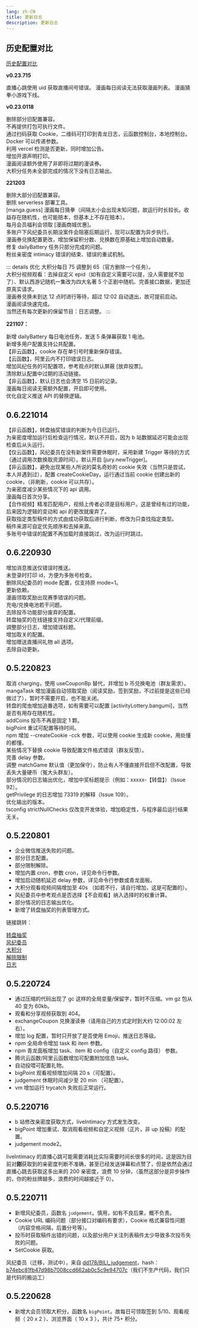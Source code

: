 ```yaml
---
lang: zh-CN
title: 更新日志
description: 更新日志
---
```


## 历史配置对比

[历史配置对比](/config/version.md)

**v0.23.715**

<Badge type="warning" text="修复" vertical="middle" /> 直播心跳使用 uid 获取直播间号错误。
<Badge type="warning" text="修复" vertical="middle" /> 漫画每日阅读无法获取漫画列表。
<Badge type="danger" text="警告" vertical="middle" /> 漫画猜拳小游戏下线。

**v0.23.0118**

<Badge type="danger" text="警告" vertical="middle" /> 删除部分旧配置兼容。
<br/>
<Badge type="danger" text="警告" vertical="middle" /> 不再提供打包可执行文件。
<br/>
<Badge type="tip" text="新增" vertical="middle" /> 通过扫码获取 Cookie，二维码可打印到青龙日志，云函数控制台，本地控制台。
<br/>
<Badge type="tip" text="新增" vertical="middle" /> Docker 可以传递参数。
<br/>
<Badge type="tip" text="新增" vertical="middle" /> 利用 vercel 检测是否更新，同时增加公告。
<br/>
<Badge type="tip" text="新增" vertical="middle" /> 增加开源声明打印。
<br/>
<Badge type="warning" text="修复" vertical="middle" /> 漫画阅读额外使用了非即将过期的漫读券。
<br/>
<Badge type="warning" text="修复" vertical="middle" /> 大积分任务未全部完成的情况下没有日志输出。

**221203**

<Badge type="danger" text="警告" vertical="middle" /> 删除大部分旧配置兼容。
<br/>
<Badge type="danger" text="警告" vertical="middle" /> 删除 serverless 部署工具。
<br/>
<Badge type="tip" text="新增" vertical="middle" /> [manga.guess] 漫画每日猜拳（间隔太小会出现未知问题，故运行时长较长。收益存在随机性，也可能赔本，但基本上不存在赔本）。
<br/>
<Badge type="tip" text="新增" vertical="middle" /> 每月会员福利会领取 [漫画商城优惠]。
<br/>
<Badge type="tip" text="新增" vertical="middle" /> 多账户下风纪委员长期没案件会阻塞后期运行，现可以配置为异步执行。
<br/>
<Badge type="tip" text="新增" vertical="middle" /> 漫画券兑换配置更改，增加保留积分数、兑换数在原基础上增加自动数量。
<br/>
<Badge type="warning" text="修复" vertical="middle" /> 修复 dailyBattery 任务只部分完成的问题。
<br/>
<Badge type="warning" text="修复" vertical="middle" /> 粉丝亲密度 intimacy 错误的结束、错误的重试机制。
<br/>

::: details 优化
<Badge type="tip" text="优化" vertical="middle" /> 大积分每日 75 调整到 65（官方删除一个任务）。
<br/>
<Badge type="tip" text="优化" vertical="middle" /> 大积分视频观看：去掉自定义 epid（如有自定义需要可以提，没人需要就不加了）、默认西游记随机一集改为四大名著 5 个正剧中随机、完善接口数据，更加还原真实请求。
<br/>
<Badge type="tip" text="优化" vertical="middle" /> 漫画券兑换未到达 12 点时进行等待，超过 12:02 自动退出，故可提前启动。
<br/>
<Badge type="tip" text="优化" vertical="middle" /> 漫画阅读快速完成。
<br/>
<Badge type="tip" text="优化" vertical="middle" /> 当然还有每次更新的保留节目：日志调整。
:::

**221107：**

<Badge type="tip" text="新增" vertical="middle" /> 新增 dailyBattery 每日电池任务，发送 5 条弹幕获取 1 电池。
<br/>
<Badge type="tip" text="新增" vertical="middle" /> 新增多用户配置支持公共配置。
<br/>
<Badge type="warning" text="修复" vertical="middle" /> 【非云函数】，cookie 存在单引号时重新保存错误。
<br/>
<Badge type="warning" text="修复" vertical="middle" /> 【云函数】，阿里云内不打印错误日志。
<br/>
<Badge type="tip" text="优化" vertical="middle" /> 增加风纪任务的可配置项，参考观点时默认屏蔽 [放弃投票]。
<br/>
<Badge type="tip" text="优化" vertical="middle" /> 清除默认配置中过期的活动链接。
<br/>
<Badge type="tip" text="优化" vertical="middle" /> 【非云函数】，默认日志也会清空 15 日前的记录。
<br/>
<Badge type="tip" text="优化" vertical="middle" /> 漫画每日阅读无需额外配置，开启即可使用。
<br/>
<Badge type="tip" text="优化" vertical="middle" /> 优化自定义推送 API 的替换逻辑。

## 0.6.221014

<Badge type="warning" text="修复" vertical="middle" /> 【非云函数】，转盘抽奖错误的判断为今日已运行。
<br/>
<Badge type="tip" text="新增" vertical="middle" /> 为亲密度增加运行后检查运行情况，默认不开启，因为 b 站数据延迟可能会出现检查后从头运行。
<br/>
<Badge type="tip" text="新增" vertical="middle" /> 【仅云函数】，风纪委员在没有新案件需要休眠时，采用新建 Trigger 等待的方式（通过调用次数换取资源时间）。默认开启 [jury.newTrigger]。
<br/>
<Badge type="tip" text="新增" vertical="middle" /> 【非云函数】，避免出现某些人所说的莫名奇妙的 cookie 失效（当然只是尝试，本人并遇到过），配置 createCookieDay，运行通过当前 cookie 创建出新的 cookie，（非刷新，cookie 可以共存）。
<br/>
<Badge type="tip" text="优化" vertical="middle" /> 为亲密度减少某些情况下的 api 调用。
<br/>
<Badge type="tip" text="新增" vertical="middle" /> 漫画每日首次分享。
<br/>
<Badge type="tip" text="新增" vertical="middle" /> 【合作视频】精准匹配用户，视频上传者必须是目标用户。这是曾经有过的功能，后来因为逻辑的变动和 api 的更改就废弃了。
<br/>
<Badge type="tip" text="优化" vertical="middle" /> 获取指定类型稿件的方式由成功获取后进行判断，修改为只查找指定类型。
<br/>
<Badge type="tip" text="优化" vertical="middle" /> 稿件来源可自定优先顺序和去掉来源。
<br/>
<Badge type="tip" text="优化" vertical="middle" /> 多账号中错误的配置不再加载时直接跳过，改为运行时跳过。
<br/>

## 0.6.220930

<Badge type="tip" text="优化" vertical="middle" /> 增加消息推送仅错误时推送。
<br/>
<Badge type="tip" text="优化" vertical="middle" /> 未登录时打印 id，方便为多账号检查。
<br/>
<Badge type="tip" text="优化" vertical="middle" /> 删除风纪委员的 mode 配置，仅支持原 mode=1。
<br/>
<Badge type="warning" text="修复" vertical="middle" /> 更新依赖。
<br/>
<Badge type="warning" text="修复" vertical="middle" /> 漫画领取奖励出现赛季错误的问题。
<br/>
<Badge type="warning" text="修复" vertical="middle" /> 充电/兑换电池若干问题。
<br/>
<Badge type="tip" text="优化" vertical="middle" /> 去除投币功能部分废弃的配置。
<br/>
<Badge type="tip" text="优化" vertical="middle" /> 转盘抽奖的在线链接支持自定义/代理前缀。
<br/>
<Badge type="tip" text="优化" vertical="middle" /> 调整部分日志，增加错误标题。
<br/>
<Badge type="tip" text="优化" vertical="middle" /> 增加取关的配置。
<br/>
<Badge type="tip" text="优化" vertical="middle" /> 增加赠送直播间礼物 all 选项。
<br/>
<Badge type="warning" text="删除" vertical="middle" /> 去除自动更新。
<br/>

## 0.5.220823

<Badge type="tip" text="新增" vertical="middle" /> 取消 charging，使用 useCouponBp 替代，并增加 b 币兑换电池（群友需求）。
<br/>
<Badge type="tip" text="新增" vertical="middle" /> mangaTask 增加漫画自动领取奖励（阅读奖励，签到奖励，不过前提是这些已经做过了），暂时不需要开启，也不能关闭。
<br/>
<Badge type="tip" text="新增" vertical="middle" /> 转盘的爬虫增加追番选项，如有需要可以配置 [activityLottery.bangumi]，当然是否有用存在随机性。
<br/>
<Badge type="tip" text="新增" vertical="middle" /> addCoins 投币不再是固定 1 颗。
<br/>
<Badge type="tip" text="新增" vertical="middle" /> bigPoint 重试可配置等待时间。
<br/>
<Badge type="tip" text="新增" vertical="middle" /> npm 增加 --createCookie -cck 参数，可以使用 cookie 生成新 cookie，用处懂的都懂。
<br/>
<Badge type="warning" text="修复" vertical="middle" /> 某些情况下替换 cookie 导致配置文件格式错误（群友反馈）。
<br/>
<Badge type="tip" text="优化" vertical="middle" /> 完善 delay 参数。
<br/>
<Badge type="tip" text="优化" vertical="middle" /> 调整 matchGame 默认值（更加保守），防止有人不懂直接开启但不改配置，导致丢失大量硬币（冤大头群友）。
<br/>
<Badge type="tip" text="优化" vertical="middle" /> 部分情况的日志输出优化，增加中奖标题提示（例如：xxxxx-【转盘】）（Issue 92）。
<br/>
<Badge type="tip" text="优化" vertical="middle" /> getPrivilege 的日志增加 73319 的解释（Issue 109）。
<br/>
<Badge type="tip" text="优化" vertical="middle" /> 优化输出的版本。
<br/>
<Badge type="tip" text="优化" vertical="middle" /> tsconfig strictNullChecks 仅改变开发体验，增加稳定性，与程序最后运行结果无关。
<br/>

## 0.5.220801

- <Badge type="warning" text="修复" vertical="middle" /> 企业微信推送失败的问题。
- <Badge type="tip" text="新增" vertical="middle" /> 部分日志配置。
- <Badge type="tip" text="新增" vertical="middle" /> 部分限制解除。
- <Badge type="tip" text="新增" vertical="middle" /> 增加内置 cron，参数 cron，详见命令行参数。
- <Badge type="tip" text="新增" vertical="middle" /> 增加启动随机延迟 delay 参数，详见命令行参数或青龙面板。
- <Badge type="tip" text="优化" vertical="middle" /> 大积分观看视频间隔增加至 40s （如若不行，请自行增加，这是可配置的）。
- <Badge type="tip" text="优化" vertical="middle" /> 风纪委员中参考观点是否选择【不会观看】纳入选择时的权重计算。
- <Badge type="tip" text="优化" vertical="middle" /> 部分情况的日志输出优化。
- <Badge type="tip" text="优化" vertical="middle" /> 新增了转盘抽奖的列表管理方式。

链接跳转：

[转盘抽奖](../config/func.md#转盘抽奖)  
[风纪委员](../config/func.md#风纪委员)  
[大积分](../config/func.md#大积分)  
[解除限制](../config/account.md#解除限制)  
[日志](../config/logger.md)

## 0.5.220724

- <Badge type="warning" text="修复" vertical="middle" /> 通过压缩的代码出现了 gc 这样的全局变量/保留字，暂时不压缩。vm gz 包从 40 变为 60kb。
- <Badge type="warning" text="修复" vertical="middle" /> 观看和分享视频获取到 404。
- <Badge type="tip" text="新增" vertical="middle" /> exchangeCoupon 兑换漫读券（请用自己的方式定时到大约 12:00:02 左右）。
- <Badge type="tip" text="新增" vertical="middle" /> 增加 log 配置，暂时只开放了是否使用 Emoji，推送日志等级。
- <Badge type="tip" text="新增" vertical="middle" /> npm 全局命令增加 task 和 item 参数。
- <Badge type="tip" text="新增" vertical="middle" /> npm 青龙面板增加 task、item 和 config（自定义 config 路径） 参数。
- <Badge type="tip" text="新增" vertical="middle" /> 腾讯云函数/阿里云函数增加可配置附加信息 task。
- <Badge type="tip" text="新增" vertical="middle" /> 自动投喂可配置礼物。
- <Badge type="tip" text="优化" vertical="middle" /> bigPoint 观看视频增加间隔 20 s（可配置）。
- <Badge type="tip" text="优化" vertical="middle" /> judgement 休眠时间减少至 20 min （可配置）。
- <Badge type="tip" text="优化" vertical="middle" /> vm 增加运行 trycatch 失败后正常运行。

## 0.5.220716

- <Badge type="warning" text="修改" vertical="middle" /> b 站修改亲密度获取方式，liveIntimacy 方式发生改变。
- <Badge type="tip" text="优化" vertical="middle" /> bigPoint 增加重试、取消观看视频和自定义视频（正片，非 up 投稿）的配置。
- <Badge type="tip" text="优化" vertical="middle" /> judgement mode2。

liveIntimacy 的直播心跳可能需要消耗比实际需要时间长很多的时间，这是因为目前对**刚**获取到的亲密度判断不准确，甚至已经发送弹幕和点赞了，但是依然会通过直播心跳去获取这多出来的 200 亲密度，浪费 10 分钟，（虽然这部分是异步操作的，你的粉丝牌越多，浪费的时间越接近于 0）。

## 0.5.220711

- <Badge type="tip" text="新增" vertical="middle" /> 新增风纪委员，函数名 <code>judgement</code>。慎用，如有不良后果，概不负责。
- <Badge type="warning" text="修复" vertical="middle" /> Cookie URL 编码问题（部分接口对编码有要求），Cookie 格式兼容性问题（内容空格间隔，后置分号等）。
- <Badge type="warning" text="修复" vertical="middle" /> 投币时获取稿件出错的问题，以及部分用户关注列表稿件太少导致多次投币失败的问题。
- <Badge type="tip" text="优化" vertical="middle" /> SetCookie 获取。

风纪委员（迁移，测试中），来自 [dd178/BILI_judgement](https://github.com/dd178/BILI_judgement/blob/master/judgement.py)，hash：[b74ebc81fb47d98b7008ccd662ab0c5c9e94707c](https://github.com/dd178/BILI_judgement/commit/b74ebc81fb47d98b7008ccd662ab0c5c9e94707c)（我们不生产代码，我们只是代码的搬运工）

## 0.5.220628

- <Badge type="tip" text="新增" vertical="middle" />新增大会员领取大积分，函数名 <code>bigPoint</code>。故每日可领取签到 5/10、观看视频（ 20 x 2 ）、浏览界面（ 10 x 3 ），共计 75+ 积分。
